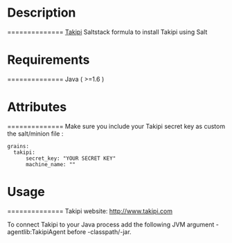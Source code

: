 
# Description
==============
[Takipi](https://app.takipi.com/) Saltstack formula to install Takipi using Salt

# Requirements
==============
Java ( >=1.6 )

# Attributes
==============
Make sure you include your Takipi secret key as custom the salt/minion file :

```
grains:
  takipi:
      secret_key: "YOUR SECRET KEY"
      machine_name: ""
```
# Usage
==============
Takipi website: http://www.takipi.com

To connect Takipi to your Java process add the following JVM argument -agentlib:TakipiAgent before -classpath/-jar.

